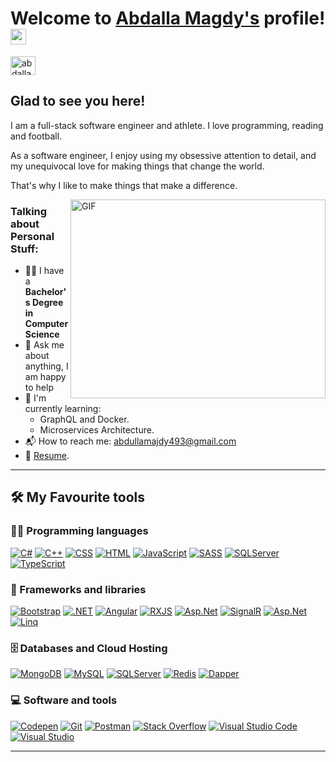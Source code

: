 # Welcome to [Abdalla Magdy's](https://#/) profile! <a href="https://#"><img src="https://#" width="25px"></a>

<a href="https://www.linkedin.com/in/abdalla-magdy-5437a4293/" target="_blank"><img align="center" src="https://raw.githubusercontent.com/rahuldkjain/github-profile-readme-generator/master/src/images/icons/Social/linked-in-alt.svg" alt="abdalla-magdy" height="30" width="40" /></a>
&nbsp;




## Glad to see you here! &nbsp; 

I am a full-stack software engineer and athlete. I love programming, reading and football.

As a software engineer, I enjoy using my obsessive attention to detail, and my unequivocal love for making things that change the world.

That's why I like to make things that make a difference.

<img align="right" alt="GIF" src="https://media4.giphy.com/media/v1.Y2lkPTc5MGI3NjExZGRnNjllaGJzYmZyNDI5Y2ZkMHlpaTN1Njg0cWw3MzN0dHpma3M4cyZlcD12MV9pbnRlcm5hbF9naWZfYnlfaWQmY3Q9Zw/qgQUggAC3Pfv687qPC/giphy.gif" width="408" height="318" />


### Talking about Personal Stuff:

- 👨‍🎓 I have a **Bachelor's Degree in Computer Science**
- 💬 Ask me about anything, I am happy to help
- 🌱 I'm currently learning:
  - GraphQL and Docker.
  - Microservices Architecture.
- 📬 How to reach me: [abdullamajdy493@gmail.com](mailto:abdullamajdy493@gmail.com)
- 📝 [Resume](https://drive.google.com/file/d/1QJxUFnnV9TOYahoagWpw1WNqNkrLUZIs/view?usp=drive_link).

---

## 🛠️ My Favourite tools

### 👨‍💻 Programming languages

<p>
    <a href="#"><img alt="C#" src="https://img.shields.io/badge/-C%23-blue?logo=csharp&label="></a>
    <a href="#"><img alt="C++" src="https://custom-icon-badges.herokuapp.com/badge/C++-9C033A.svg?logo=cpp2&logoColor=white"></a>
    <a href="#"><img alt="CSS" src="https://img.shields.io/badge/CSS-1572B6.svg?logo=css3&logoColor=white"></a>
    <a href="#"><img alt="HTML" src="https://img.shields.io/badge/HTML-E34F26.svg?logo=html5&logoColor=white"></a>
    <a href="#"><img alt="JavaScript" src="https://img.shields.io/badge/JavaScript-F7DF1E.svg?logo=javascript&logoColor=black"></a>
    <a href="#"><img alt="SASS" src="https://img.shields.io/badge/Sass-hotpink.svg?logo=SASS&logoColor=white"></a>
    <a href="#"><img alt="SQLServer" src="https://img.shields.io/badge/Microsoft_SQL_Server-CC2927"></a>
    <a href="#"><img alt="TypeScript" src="https://img.shields.io/badge/TypeScript-007ACC.svg?logo=typescript&logoColor=white"></a>
</p>

### 🧰 Frameworks and libraries

<p>
    <a href="#"><img alt="Bootstrap" src="https://img.shields.io/badge/Bootstrap-7952B3.svg?logo=bootstrap&logoColor=white"></a>
    <a href="#"><img alt=".NET" src="https://img.shields.io/badge/-.NET%208.0-blueviolet"></a>
    <a href="#"><img alt="Angular" src="https://img.shields.io/badge/-Angular-red?logo=angular&label="></a>
    <a href="#"><img alt="RXJS" src="https://img.shields.io/badge/-RxJS-B7178C?logo=reactivex&label="></a>
    <a href="#"><img alt="Asp.Net" src="https://img.shields.io/badge/-ASP.NET%20Core-5C2D91?logo=dotnet&label="></a>
    <a href="#"><img alt="SignalR" src="https://img.shields.io/badge/-SignalR-blue?logo=dotnet&label="></a>
    <a href="#"><img alt="Asp.Net" src="https://img.shields.io/badge/-Entity%20Framework-DC382D?logo=dotnet&label="></a>
    <a href="#"><img alt="Linq" src="https://img.shields.io/badge/-LinQ-07405E?logo=dotnet&label="></a>
    
    
</p>

### 🗄️ Databases and Cloud Hosting

<p>
    <a href="#"><img alt="MongoDB" src ="https://img.shields.io/badge/MongoDB-4ea94b.svg?logo=mongodb&logoColor=white"></a>
    <a href="#"><img alt="MySQL" src="https://img.shields.io/badge/MySQL-00f.svg?logo=mysql&logoColor=white"></a>
    <a href="#"><img alt="SQLServer" src ="https://img.shields.io/badge/Microsoft_SQL_Server-CC2927"></a>
    <a href="#"><img alt="Redis" src="https://img.shields.io/badge/-Redis-000000?logo=redis&label="></a>
    <a href="#"><img alt="Dapper" src="https://img.shields.io/badge/-Dapper-07405E?logo=nuget&label="></a>
</p>

### 💻 Software and tools

<p>
    <a href="#"><img alt="Codepen" src="https://img.shields.io/badge/Codepen-000000.svg?logo=codepen&logoColor=white"></a>
    <a href="#"><img alt="Git" src="https://img.shields.io/badge/Git-F05033.svg?logo=git&logoColor=white"></a>
    <a href="#"><img alt="Postman" src="https://img.shields.io/badge/Postman-FF6C37?logo=postman&logoColor=white"></a>
    <a href="#"><img alt="Stack Overflow" src="https://img.shields.io/badge/-Stack%20Overflow-FE7A16?logo=stack-overflow&logoColor=white"></a>
    <a href="#"><img alt="Visual Studio Code" src="https://img.shields.io/badge/Visual%20Studio%20Code-0078d7.svg?logo=visual-studio-code&logoColor=white"></a>
    <a href="#"><img alt="Visual Studio" src="https://img.shields.io/badge/-Visual%20Studio-5C2D91?logo=visualstudio&label="></a>
</p>

---
